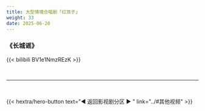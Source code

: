 ```yaml
---
title: 大型情境合唱剧「红孩子」
weight: 33
date: 2025-06-20
---
```


### 《长城谣》

{{< bilibili BV1e1NmzREzK >}}


<br>
<hr>
<br>

{{< hextra/hero-button text="◀ 返回影视剧分区 ▶ " link="../#其他视频" >}}
